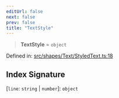 ```yaml
---
editUrl: false
next: false
prev: false
title: "TextStyle"
---
```


> **TextStyle** = `object`

Defined in: [src/shapes/Text/StyledText.ts:18](https://github.com/fabricjs/fabric.js/blob/9a792f4b7b8031f02ec7ea4ce8c99f810e45cfec/src/shapes/Text/StyledText.ts#L18)

## Index Signature

\[`line`: `string` \| `number`\]: `object`
